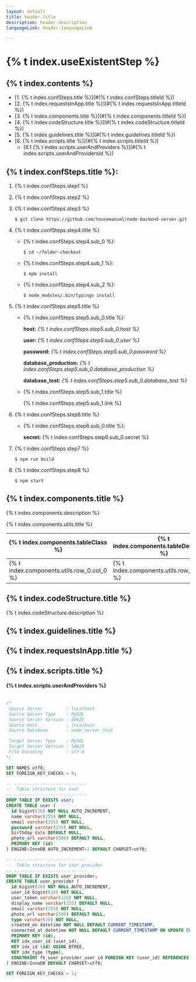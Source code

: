 ```yaml
---
layout: default
title: header.title
description: header.description
languageLink: header.languageLink

---
```


# {% t index.useExistentStep %}

{% t index.contents %}
-----------------
* [1\. {% t index.confSteps.title %}](#{% t index.confSteps.titleId %})
* [2\. {% t index.requestsInApp.title %}](#{% t index.requestsInApp.titleId %})
* [3\. {% t index.components.title %}](#{% t index.components.titleId %})
* [4\. {% t index.codeStructure.title %}](#{% t index.codeStructure.titleId %})
* [5\. {% t index.guidelines.title %}](#{% t index.guidelines.titleId %})
* [6\. {% t index.scripts.title %}](#{% t index.scripts.titleId %})
    * [6\.1 {% t index.scripts.userAndProviders %}](#{% t index.scripts.userAndProvidersId %})

## {% t index.confSteps.title %}:

1. {% t index.confSteps.step1 %}

2. {% t index.confSteps.step2 %}

3. {% t index.confSteps.step3 %}

	```$ git clone https://github.com/teusemanuel/node-backend-server.git```
	
4. {% t index.confSteps.step4.title %}

	* {% t index.confSteps.step4.sub_0 %}:
		
		`$ cd ~/folder-checkout` 
		
	* {% t index.confSteps.step4.sub_1 %}:

		`$ npm install` 
		
	* {% t index.confSteps.step4.sub_2 %}:

	    `$ node_modules/.bin/typings install`

5. {% t index.confSteps.step5.title %}

	* {% t index.confSteps.step5.sub_0.title %}:
		
		**host:** *{% t index.confSteps.step5.sub_0.host %}*
		
		**user:** *{% t index.confSteps.step5.sub_0.user %}*
		
		**password:** *{% t index.confSteps.step5.sub_0.password %}*
		
		**database_production:** *{% t index.confSteps.step5.sub_0.database_production %}*
		
		**database_test:** *{% t index.confSteps.step5.sub_0.database_test %}*
		
	* {% t index.confSteps.step5.sub_1.title %}

	    {% t index.confSteps.step5.sub_1.link %}

6. {% t index.confSteps.step6.title %}

	* {% t index.confSteps.step6.sub_0.title %}:
		
		**secret:** {% t index.confSteps.step6.sub_0.secret %}

7. {% t index.confSteps.step7 %}

	`$ npm run build`
	
8. {% t index.confSteps.step8 %}

	`$ npm start`

## {% t index.components.title %}
{% t index.components.description %}

{% t index.components.utils.title %}

| {% t index.components.tableClass %} | {% t index.components.tableDescription %} | {% t index.components.tableUsage %} |
| ----------------------------------  | ----------------------------------------- | ----------------------------------- |
| {% t index.components.utils.row_0.col_0 %} | {% t index.components.utils.row_0.col_1 %} | `DateUtils.dateTextFromDate()` |

## {% t index.codeStructure.title %}
{% t index.codeStructure.description %}

## {% t index.guidelines.title %}

## {% t index.requestsInApp.title %}

## {% t index.scripts.title %}

#### {% t index.scripts.userAndProviders %}

~~~sql

/*
 Source Server         : localhost
 Source Server Type    : MySQL
 Source Server Version : 50625
 Source Host           : localhost
 Source Database       : node_server_test

 Target Server Type    : MySQL
 Target Server Version : 50625
 File Encoding         : utf-8
*/

SET NAMES utf8;
SET FOREIGN_KEY_CHECKS = 0;

-- ----------------------------
--  Table structure for user
-- ----------------------------
DROP TABLE IF EXISTS user;
CREATE TABLE user (
  id bigint(20) NOT NULL AUTO_INCREMENT,
  name varchar(255) NOT NULL,
  email varchar(255) NOT NULL,
  password varchar(255) NOT NULL,
  birthday date DEFAULT NULL,
  photo_url varchar(500) DEFAULT NULL,
  PRIMARY KEY (id)
) ENGINE=InnoDB AUTO_INCREMENT=2 DEFAULT CHARSET=utf8;

-- ----------------------------
--  Table structure for user_provider
-- ----------------------------
DROP TABLE IF EXISTS user_provider;
CREATE TABLE user_provider (
  id bigint(20) NOT NULL AUTO_INCREMENT,
  user_id bigint(20) NOT NULL,
  user_token varchar(128) NOT NULL,
  display_name varchar(255) DEFAULT NULL,
  email varchar(255) NOT NULL,
  photo_url varchar(500) DEFAULT NULL,
  type varchar(20) NOT NULL,
  created_on datetime NOT NULL DEFAULT CURRENT_TIMESTAMP,
  connected_at datetime NOT NULL DEFAULT CURRENT_TIMESTAMP ON UPDATE CURRENT_TIMESTAMP,
  PRIMARY KEY (id),
  KEY idx_user_id (user_id),
  KEY idx_id (id) USING BTREE,
  KEY idx_type (type),
  CONSTRAINT fk_user_provider_user_id FOREIGN KEY (user_id) REFERENCES user (id)
) ENGINE=InnoDB DEFAULT CHARSET=utf8;

SET FOREIGN_KEY_CHECKS = 1;

~~~